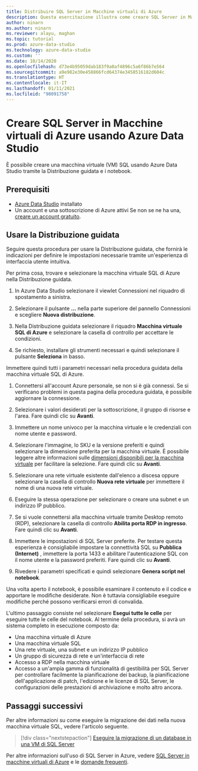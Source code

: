 ```yaml
---
title: Distribuire SQL Server in Macchine virtuali di Azure
description: Questa esercitazione illustra come creare SQL Server in Macchine virtuali di Azure
author: ninarn
ms.author: ninarn
ms.reviewer: alayu, maghan
ms.topic: tutorial
ms.prod: azure-data-studio
ms.technology: azure-data-studio
ms.custom: ''
ms.date: 10/14/2020
ms.openlocfilehash: d73e4b95059dab183f9a0af4896c5a6f86b7e564
ms.sourcegitcommit: a9e982e30e458866fcd64374e3458516182d604c
ms.translationtype: HT
ms.contentlocale: it-IT
ms.lasthandoff: 01/11/2021
ms.locfileid: "98091758"
---
```

# <a name="create-sql-server-on-azure-virtual-machines-using-azure-data-studio"></a>Creare SQL Server in Macchine virtuali di Azure usando Azure Data Studio

È possibile creare una macchina virtuale (VM) SQL usando Azure Data Studio tramite la Distribuzione guidata e i notebook.

## <a name="pre-requisites"></a>Prerequisiti

- [Azure Data Studio](download-azure-data-studio.md) installato
- Un account e una sottoscrizione di Azure attivi Se non se ne ha una, [creare un account gratuito](https://azure.microsoft.com/free/).

## <a name="use-the-deployment-wizard"></a>Usare la Distribuzione guidata

Seguire questa procedura per usare la Distribuzione guidata, che fornirà le indicazioni per definire le impostazioni necessarie tramite un'esperienza di interfaccia utente intuitiva.

Per prima cosa, trovare e selezionare la macchina virtuale SQL di Azure nella Distribuzione guidata.

1. In Azure Data Studio selezionare il viewlet Connessioni nel riquadro di spostamento a sinistra.

2. Selezionare il pulsante **...** nella parte superiore del pannello Connessioni e scegliere **Nuova distribuzione**.

3. Nella Distribuzione guidata selezionare il riquadro **Macchina virtuale SQL di Azure** e selezionare la casella di controllo per accettare le condizioni.

4. Se richiesto, installare gli strumenti necessari e quindi selezionare il pulsante **Seleziona** in basso.

Immettere quindi tutti i parametri necessari nella procedura guidata della macchina virtuale SQL di Azure.

1. Connettersi all'account Azure personale, se non si è già connessi. Se si verificano problemi in questa pagina della procedura guidata, è possibile aggiornare la connessione.

2. Selezionare i valori desiderati per la sottoscrizione, il gruppo di risorse e l'area. Fare quindi clic su **Avanti**.

3. Immettere un nome univoco per la macchina virtuale e le credenziali con nome utente e password.

4. Selezionare l'immagine, lo SKU e la versione preferiti e quindi selezionare la dimensione preferita per la macchina virtuale. È possibile leggere altre informazioni sulle [dimensioni disponibili per la macchina virtuale](/azure/virtual-machines/sizes) per facilitare la selezione. Fare quindi clic su **Avanti**.

5. Selezionare una rete virtuale esistente dall'elenco a discesa oppure selezionare la casella di controllo **Nuova rete virtuale** per immettere il nome di una nuova rete virtuale.

6. Eseguire la stessa operazione per selezionare o creare una subnet e un indirizzo IP pubblico.

7. Se si vuole connettersi alla macchina virtuale tramite Desktop remoto (RDP), selezionare la casella di controllo **Abilita porta RDP in ingresso**. Fare quindi clic su **Avanti**.

8. Immettere le impostazioni di SQL Server preferite. Per testare questa esperienza è consigliabile impostare la connettività SQL su **Pubblica (Internet)** , immettere la porta 1433 e abilitare l'autenticazione SQL con il nome utente e la password preferiti. Fare quindi clic su **Avanti**.

9. Rivedere i parametri specificati e quindi selezionare **Genera script nel notebook**.

Una volta aperto il notebook, è possibile esaminare il contenuto e il codice e apportare le modifiche desiderate. Non è tuttavia consigliabile eseguire modifiche perché possono verificarsi errori di convalida.

L'ultimo passaggio consiste nel selezionare **Esegui tutte le celle** per eseguire tutte le celle del notebook. Al termine della procedura, si avrà un sistema completo in esecuzione composto da:

- Una macchina virtuale di Azure
- Una macchina virtuale SQL
- Una rete virtuale, una subnet e un indirizzo IP pubblico
- Un gruppo di sicurezza di rete e un'interfaccia di rete
- Accesso a RDP nella macchina virtuale
- Accesso a un'ampia gamma di funzionalità di gestibilità per SQL Server per controllare facilmente la pianificazione dei backup, la pianificazione dell'applicazione di patch, l'edizione e le licenze di SQL Server, le configurazioni delle prestazioni di archiviazione e molto altro ancora.

## <a name="next-steps"></a>Passaggi successivi

Per altre informazioni su come eseguire la migrazione dei dati nella nuova macchina virtuale SQL, vedere l'articolo seguente.

> [!div class="nextstepaction"]
> [Eseguire la migrazione di un database in una VM di SQL Server](/azure/azure-sql/virtual-machines/windows/migrate-to-vm-from-sql-server)

Per altre informazioni sull'uso di SQL Server in Azure, vedere [SQL Server in macchine virtuali di Azure](/azure/azure-sql/virtual-machines/windows/sql-server-on-azure-vm-iaas-what-is-overview) e le [domande frequenti](/azure/azure-sql/virtual-machines/windows/frequently-asked-questions-faq).
